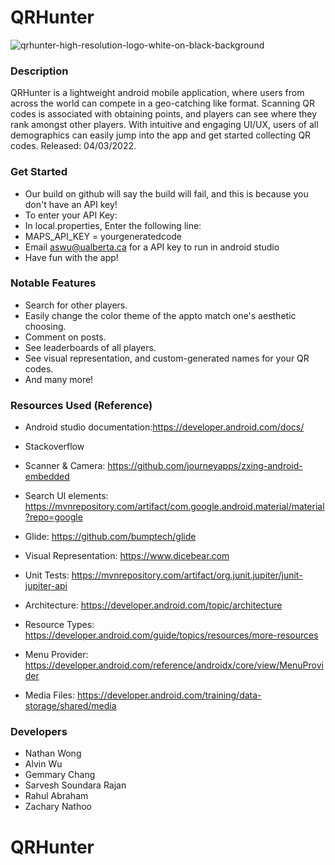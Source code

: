 # QRHunter

![qrhunter-high-resolution-logo-white-on-black-background](https://user-images.githubusercontent.com/90994387/229625118-110fdf7b-40f7-409b-8e95-2589a3ec4562.png)

### Description
QRHunter is a lightweight android mobile application, where users from across the world can compete in a geo-catching like format. Scanning QR codes is associated with obtaining points, and players can see where they rank amongst other players. With intuitive and engaging UI/UX, users of all demographics can easily jump into the app and get started collecting QR codes. Released: 04/03/2022.

### Get Started
* Our build on github will say the build will fail, and this is because you don't have an API key!
* To enter your API Key:
* In local.properties, Enter the following line:
* MAPS_API_KEY = yourgeneratedcode
* Email aswu@ualberta.ca for a API key to run in android studio
* Have fun with the app!

### Notable Features
* Search for other players.
* Easily change the color theme of the appto match one's aesthetic choosing.
* Comment on posts.
* See leaderboards of all players.
* See visual representation, and custom-generated names for your QR codes.
* And many more!

### Resources Used (Reference)

* Android studio documentation:https://developer.android.com/docs/

* Stackoverflow

* Scanner & Camera: https://github.com/journeyapps/zxing-android-embedded

* Search UI elements: https://mvnrepository.com/artifact/com.google.android.material/material?repo=google

* Glide: https://github.com/bumptech/glide

* Visual Representation: https://www.dicebear.com

* Unit Tests: https://mvnrepository.com/artifact/org.junit.jupiter/junit-jupiter-api
* Architecture: https://developer.android.com/topic/architecture
* Resource Types: https://developer.android.com/guide/topics/resources/more-resources
* Menu Provider: https://developer.android.com/reference/androidx/core/view/MenuProvider
* Media Files: https://developer.android.com/training/data-storage/shared/media




### Developers
* Nathan Wong 
* Alvin Wu
* Gemmary Chang
* Sarvesh Soundara Rajan
* Rahul Abraham
* Zachary Nathoo
# QRHunter
